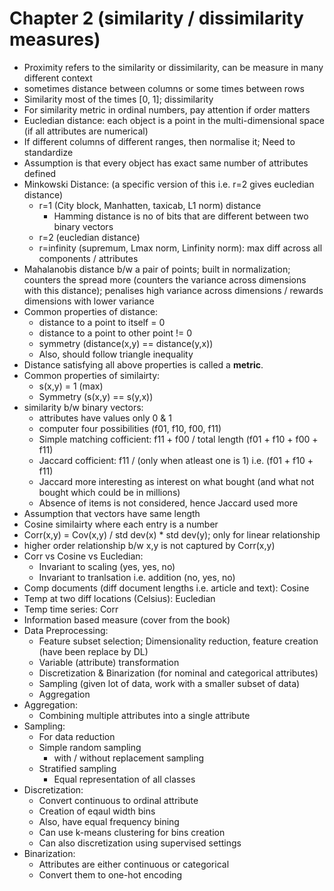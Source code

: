 # Chapter 2 (similarity / dissimilarity measures)
- Proximity refers to the similarity or dissimilarity, can be measure in many different context
- sometimes distance between columns or some times between rows
- Similarity most of the times [0, 1]; dissimilarity 
- For similarity metric in ordinal numbers, pay attention if order matters
- Eucledian distance: each object is a point in the multi-dimensional space (if all attributes are numerical)
- If different columns of different ranges, then normalise it; Need to standardize
- Assumption is that every object has exact same number of attributes defined
- Minkowski Distance: (a specific version of this i.e. r=2 gives eucledian distance)
    - r=1 (City block, Manhatten, taxicab, L1 norm) distance
        - Hamming distance is no of bits that are different between two binary vectors
    - r=2 (eucledian distance)
    - r=infinity (supremum, Lmax norm, Linfinity norm): max diff across all components / attributes
- Mahalanobis distance b/w a pair of points; built in normalization; counters the spread more (counters the variance across dimensions with this distance); penalises high variance across dimensions / rewards dimensions with lower variance
- Common properties of distance:
    - distance to a point to itself = 0
    - distance to a point to other point != 0
    - symmetry (distance(x,y) == distance(y,x))
    - Also, should follow triangle inequality
- Distance satisfying all above properties is called a **metric**.
- Common properties of similairty:
    - s(x,y) = 1 (max)
    - Symmetry (s(x,y) == s(y,x))
- similarity b/w binary vectors:
    - attributes have values only 0 & 1
    - computer four possibilities (f01, f10, f00, f11)
    - Simple matching cofficient: f11 + f00 / total length (f01 + f10 + f00 + f11)
    - Jaccard cofficient: f11 / (only when atleast one is 1) i.e. (f01 + f10 + f11)
    - Jaccard more interesting as interest on what bought (and what not bought which could be in millions)
    - Absence of items is not considered, hence Jaccard used more
- Assumption that vectors have same length
- Cosine similairty where each entry is a number
- Corr(x,y) = Cov(x,y) / std dev(x) * std dev(y); only for linear relationship
- higher order relationship b/w x,y is not captured by Corr(x,y)
- Corr vs Cosine vs Eucledian:
    - Invariant to scaling (yes, yes, no)
    - Invariant to tranlsation i.e. addition (no, yes, no)
- Comp documents (diff document lengths i.e. article and text): Cosine
- Temp at two diff locations (Celsius): Eucledian
- Temp time series: Corr
- Information based measure (cover from the book)
- Data Preprocessing: 
    - Feature subset selection; Dimensionality reduction, feature creation (have been replace by DL)
    - Variable (attribute) transformation
    - Discretization & Binarization (for nominal and categorical attributes)
    - Sampling (given lot of data, work with a smaller subset of data)
    - Aggregation
- Aggregation:
    - Combining multiple attributes into a single attribute
- Sampling: 
    - For data reduction
    - Simple random sampling
        - with / without replacement sampling
    - Stratified sampling
        - Equal representation of all classes
- Discretization:
    - Convert continuous to ordinal attribute
    - Creation of eqaul width bins
    - Also, have equal frequency bining
    - Can use k-means clustering for bins creation
    - Can also discretization using supervised settings
- Binarization:
    - Attributes are either continuous or categorical
    - Convert them to one-hot encoding
    